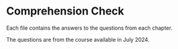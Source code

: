 # Comprehension Check

Each file contains the answers to the questions from each chapter. 

The questions are from the course available in July 2024.